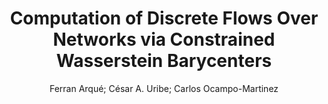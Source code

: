 ---
paperId: 7
author: Ferran Arqué; César A. Uribe; Carlos Ocampo-Martinez
title: Computation of Discrete Flows Over Networks via Constrained Wasserstein Barycenters
pdf: paper_07.pdf
poster: poster_7.png
pitch: https://slideslive.com/38962873/computation-of-discrete-flows-over-networks-via-constrained-wasserstein-barycenters?ref=account-folder-87716-folders
type: Oral
topic: Optimal transport
category: Extended Abstract
link: --
conference: icml
year: 2021
tags: icml-2021
---